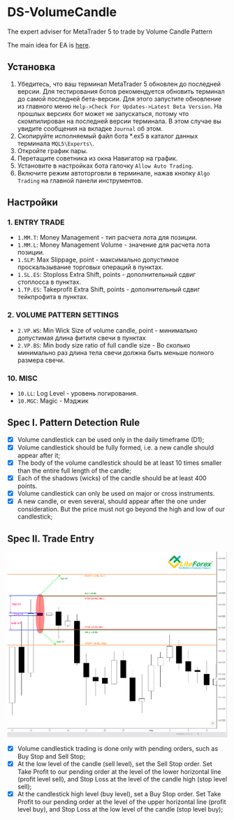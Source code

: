 # DS-VolumeCandle
The expert adviser for MetaTrader 5 to trade by Volume Candle Pattern

The main idea for EA is [here](https://www.litefinance.org/blog/for-beginners/volume-candlestick-strategy/).


## Установка
1. Убедитесь, что ваш терминал MetaTrader 5 обновлен до последней версии. Для тестирования ботов рекомендуется обновить терминал до самой последней бета-версии. Для этого запустите обновление из главного меню `Help->Check For Updates->Latest Beta Version`. На прошлых версиях бот может не запускаться, потому что скомпилирован на последней версии терминала. В этом случае вы увидите сообщения на вкладке `Journal` об этом.
2. Скопируйте исполняемый файл бота *.ex5 в каталог данных терминала `MQL5\Experts\`.
3. Откройте график пары.
4. Перетащите советника из окна Навигатор на график.
5. Установите в настройках бота галочку `Allow Auto Trading`.
6. Включите режим автоторговли в терминале, нажав кнопку `Algo Trading` на главной панели инструментов.

## Настройки

### 1. ENTRY TRADE
- `1.MM.T`: Money Management - тип расчета лота для позиции.
- `1.MM.L`: Money Management Volume - значение для расчета лота позиции.
- `1.SLP`: Max Slippage, point - максимально допустимое проскальзывание торговых операций в пунктах.
- `1.SL.ES`: Stoploss Extra Shift, points - дополнительный сдвиг стоплосса в пунктах.
- `1.TP.ES`: Takeprofit Extra Shift, points - дополнительный сдвиг тейкпрофита в пунктах.


### 2. VOLUME PATTERN SETTINGS
- `2.VP.WS`: Min Wick Size of volume candle, point - минимально допустимая длина фитиля свечи в пунктах
- `2.VP.BS`: Min body size ratio of full candle size - Во сколько минимально раз длина тела свечи должна быть меньше полного размера свечи.

### 10. MISC
- `10.LL`: Log Level - уровень логирования.
- `10.MGC`: Magic - Мэджик


## Spec I. Pattern Detection Rule

- [x] Volume candlestick can be used only in the daily timeframe (D1);
- [x] Volume candlestick should be fully formed, i.e. a new candle should appear after it;
- [x] The body of the volume candlestick should be at least 10 times smaller than the entire full length of the candle;
- [x] Each of the shadows (wicks) of the candle should be at least 400 points.
- [x] Volume candlestick can only be used on major or cross instruments.
- [x] A new candle, or even several, should appear after the one under consideration. But the price must not go beyond the high and low of our candlestick;

## Spec II. Trade Entry

![Trade Entry](img/UM001.%20Trade%20Entry.png)
- [x] Volume candlestick trading is done only with pending orders, such as Buy Stop and Sell Stop;
- [x] At the low level of the candle (sell level), set the Sell Stop order. Set Take Profit to our pending order at the level of the lower horizontal line (profit level sell), and Stop Loss at the level of the candle high (stop level sell);
- [x] At the candlestick high level (buy level), set a Buy Stop order. Set Take Profit to our pending order at the level of the upper horizontal line (profit level buy), and Stop Loss at the low level of the candle (stop level buy);
